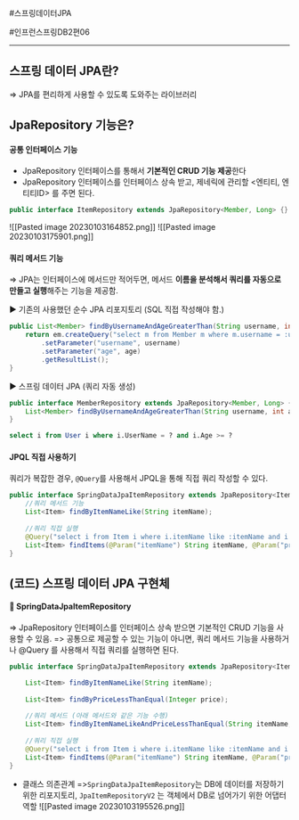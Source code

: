 #스프링데이터JPA

#인프런스프링DB2편06

----
## 스프링 데이터 JPA란?
=> JPA를 편리하게 사용할 수 있도록 도와주는 라이브러리

## JpaRepository 기능은?
#### 공통 인터페이스 기능
- JpaRepository 인터페이스를 통해서 **기본적인 CRUD 기능 제공**한다
- JpaRepository 인터페이스를 인터페이스 상속 받고, 제네릭에 관리할 <엔티티, 엔티티ID> 를 주면 된다.
```java
public interface ItemRepository extends JpaRepository<Member, Long> {}
```

![[Pasted image 20230103164852.png]]
![[Pasted image 20230103175901.png]]

#### 쿼리 메서드 기능
=> JPA는 인터페이스에 메서드만 적어두면, 메서드 **이름을 분석해서 쿼리를 자동으로 만들고 실행**해주는 기능을 제공함.

▶ 기존의 사용했던 순수 JPA 리포지토리 (SQL 직접 작성해야 함.)
```java
public List<Member> findByUsernameAndAgeGreaterThan(String username, int age) { 
	return em.createQuery("select m from Member m where m.username = :username and m.age > :age")
		.setParameter("username", username) 
		.setParameter("age", age) 
		.getResultList();
}
```

▶ 스프링 데이터 JPA (쿼리 자동 생성)
```java
public interface MemberRepository extends JpaRepository<Member, Long> { 
	List<Member> findByUsernameAndAgeGreaterThan(String username, int age);
}
```

```sql
select i from User i where i.UserName = ? and i.Age >= ?
```


#### JPQL 직접 사용하기
쿼리가 복잡한 경우, `@Query`를 사용해서 JPQL을 통해 직접 쿼리 작성할 수 있다.
```java
public interface SpringDataJpaItemRepository extends JpaRepository<Item, Long> {
	//쿼리 메서드 기능 
	List<Item> findByItemNameLike(String itemName);
	
	//쿼리 직접 실행 
	@Query("select i from Item i where i.itemName like :itemName and i.price<= :price")
	List<Item> findItems(@Param("itemName") String itemName, @Param("price")Integer price); 
}
```


## (코드) 스프링 데이터 JPA 구현체
#### 📌 SpringDataJpaItemRepository
=> JpaRepository 인터페이스를 인터페이스 상속 받으면 기본적인 CRUD 기능을 사용할 수 있음.
=> 공통으로 제공할 수 있는 기능이 아니면, 쿼리 메서드 기능을 사용하거나 @Query 를 사용해서 직접 쿼리를 실행하면 된다.
```java
public interface SpringDataJpaItemRepository extends JpaRepository<Item, Long> {

	List<Item> findByItemNameLike(String itemName); 
	
	List<Item> findByPriceLessThanEqual(Integer price);
	
	//쿼리 메서드 (아래 메서드와 같은 기능 수행) 
	List<Item> findByItemNameLikeAndPriceLessThanEqual(String itemName, Integer price);
	
	//쿼리 직접 실행 
	@Query("select i from Item i where i.itemName like :itemName and i.price <= :price") 
	List<Item> findItems(@Param("itemName") String itemName, @Param("price") Integer price); 
}
```


- 클래스 의존관계 
=>`SpringDataJpaItemRepository`는 DB에 데이터를 저장하기 위한 리포지토리, `JpaItemRepositoryV2` 는 객체에서 DB로 넘어가기 위한 어댑터 역할
![[Pasted image 20230103195526.png]]